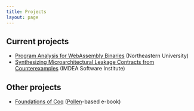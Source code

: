 ```yaml
---
title: Projects
layout: page
---
```


Current projects
----------------

* [Program Analysis for WebAssembly Binaries](#) (Northeastern University)
* [Synthesizing Microarchitectural Leakage Contracts from Counterexamples](#) (IMDEA Software Institute)

Other projects
-------------

* [Foundations of Coq](#) ([Pollen](https://docs.racket-lang.org/pollen/)-based e-book)
